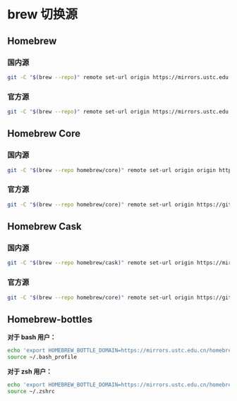# brew 切换源

## Homebrew

### 国内源

```bash
git -C "$(brew --repo)" remote set-url origin https://mirrors.ustc.edu.cn/brew.git
```

### 官方源

```bash
git -C "$(brew --repo)" remote set-url origin https://mirrors.ustc.edu.cn/brew.git
```

## Homebrew Core

### 国内源

```bash
git -C "$(brew --repo homebrew/core)" remote set-url origin origin https://mirrors.ustc.edu.cn/homebrew-core.git
```

### 官方源

```bash
git -C "$(brew --repo homebrew/core)" remote set-url origin https://github.com/Homebrew/homebrew-core.git
```

## Homebrew Cask

### 国内源

```bash
git -C "$(brew --repo homebrew/cask)" remote set-url origin https://mirrors.ustc.edu.cn/homebrew-cask.git
```

### 官方源

```bash
git -C "$(brew --repo homebrew/core)" remote set-url origin https://github.com/Homebrew/homebrew-cask.git
```



## Homebrew-bottles

**对于 bash 用户：**

```bash
echo 'export HOMEBREW_BOTTLE_DOMAIN=https://mirrors.ustc.edu.cn/homebrew-bottles' >> ~/.bash_profile
source ~/.bash_profile
```

**对于 zsh 用户：**

```bash
echo 'export HOMEBREW_BOTTLE_DOMAIN=https://mirrors.ustc.edu.cn/homebrew-bottles' >> ~/.zshrc
source ~/.zshrc
```
